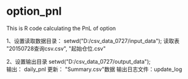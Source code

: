# option_pnl


This is R code calculating the PnL of option

1、设置读取数据目录：
  setwd("D:/csv_data_0727/input_data"); 
  读取表 "20150728查询csv.csv", "起始仓位.csv"

2、设置输出目录
  setwd("D:/csv_data_0727/output_data");   
  输出：  daily_pnl
  更新：  "Summary.csv"数据
  输出日志文件：update_log



